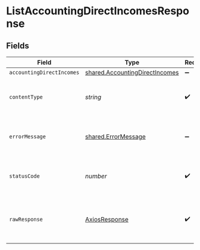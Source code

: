 # ListAccountingDirectIncomesResponse


## Fields

| Field                                                                                   | Type                                                                                    | Required                                                                                | Description                                                                             |
| --------------------------------------------------------------------------------------- | --------------------------------------------------------------------------------------- | --------------------------------------------------------------------------------------- | --------------------------------------------------------------------------------------- |
| `accountingDirectIncomes`                                                               | [shared.AccountingDirectIncomes](../../../sdk/models/shared/accountingdirectincomes.md) | :heavy_minus_sign:                                                                      | Success                                                                                 |
| `contentType`                                                                           | *string*                                                                                | :heavy_check_mark:                                                                      | HTTP response content type for this operation                                           |
| `errorMessage`                                                                          | [shared.ErrorMessage](../../../sdk/models/shared/errormessage.md)                       | :heavy_minus_sign:                                                                      | Your `query` parameter was not correctly formed                                         |
| `statusCode`                                                                            | *number*                                                                                | :heavy_check_mark:                                                                      | HTTP response status code for this operation                                            |
| `rawResponse`                                                                           | [AxiosResponse](https://axios-http.com/docs/res_schema)                                 | :heavy_check_mark:                                                                      | Raw HTTP response; suitable for custom response parsing                                 |
